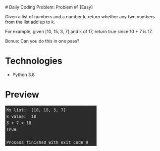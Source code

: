 
# Daily Coding Problem: Problem #1 [Easy]

Given a list of numbers and a number k, return whether any two numbers from the list add up to k.

For example, given [10, 15, 3, 7] and k of 17, return true since 10 + 7 is 17.


Bonus: Can you do this in one pass?

# Technologies

* Python 3.8

# Preview

![](https://github.com/mglacayo07/DailyCodingProblem1/blob/main/result.png)

